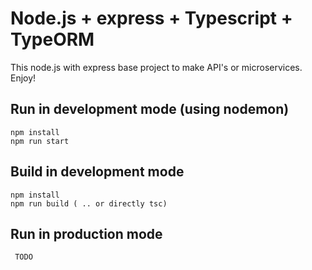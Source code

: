 # Node.js + express + Typescript + TypeORM

This node.js with express base project to make API's or microservices. Enjoy!


## Run in development mode (using nodemon)
```
npm install
npm run start
```

## Build in development mode
```
npm install
npm run build ( .. or directly tsc)
```

## Run in production mode
```
 TODO
```
